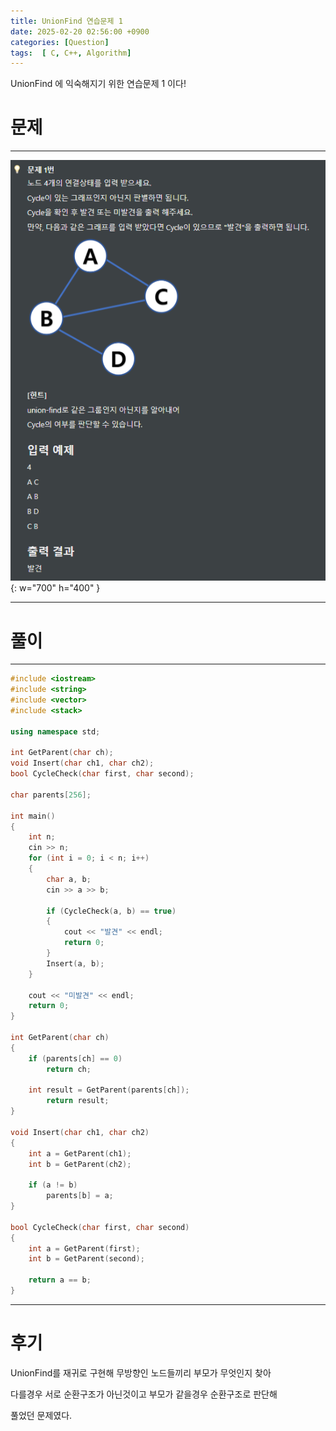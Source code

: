 ```yaml
---
title: UnionFind 연습문제 1
date: 2025-02-20 02:56:00 +0900
categories: [Question]  
tags:  [ C, C++, Algorithm]
---
```


UnionFind 에 익숙해지기 위한 연습문제 1 이다!

# 문제   
---------------------------------------
![Desktop View](/assets/img/unionfind1.png){: w="700" h="400" }

---------------------------------------

# 풀이
---------------------------------------

```c++
#include <iostream>
#include <string>
#include <vector>
#include <stack>

using namespace std;

int GetParent(char ch);
void Insert(char ch1, char ch2);
bool CycleCheck(char first, char second);

char parents[256];

int main()
{
    int n;
    cin >> n;
    for (int i = 0; i < n; i++)
    {
        char a, b;
        cin >> a >> b;
        
        if (CycleCheck(a, b) == true)
        {
            cout << "발견" << endl;
            return 0;
        }
        Insert(a, b);
    }
    
    cout << "미발견" << endl;
    return 0;
}

int GetParent(char ch)
{
    if (parents[ch] == 0)
        return ch;
    
    int result = GetParent(parents[ch]);
        return result;
}

void Insert(char ch1, char ch2)
{
    int a = GetParent(ch1);
    int b = GetParent(ch2);
    
    if (a != b)
        parents[b] = a;
}

bool CycleCheck(char first, char second)
{
    int a = GetParent(first);
    int b = GetParent(second);
    
    return a == b;
}
```

---------------------------------------

# 후기

UnionFind를 재귀로 구현해 무방향인 노드들끼리 부모가 무엇인지 찾아

다를경우 서로 순환구조가 아닌것이고 부모가 같을경우 순환구조로 판단해

풀었던 문제였다.
